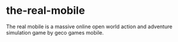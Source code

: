# the-real-mobile
The real mobile is a massive online open world action and adventure simulation game by geco games mobile.
